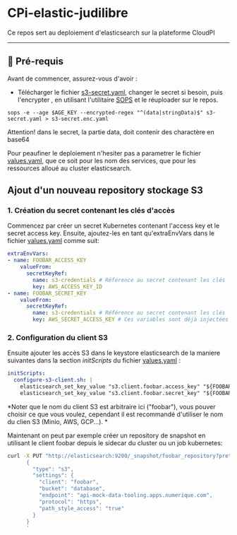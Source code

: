 # CPi-elastic-judilibre
Ce repos sert au deploiement d'elasticsearch sur la plateforme CloudPI


---

## 📂 Pré-requis

Avant de commencer, assurez-vous d'avoir :
- Télécharger le fichier [s3-secret.yaml](helm/templates/s3-secret.yaml), changer le secret si besoin, puis l'encrypter , en utilisant l'utilitaire [SOPS](https://github.com/getsops/sops) et le réuploader sur le repos.

```shell
sops -e --age $AGE_KEY --encrypted-regex "^(data|stringData)$" s3-secret.yaml > s3-secret.enc.yaml
```
 Attention! dans le secret, la partie data, doit contenir des charactère en base64


 Pour peaufiner le deploiement n'hesiter pas a parametrer le fichier [values.yaml](helm/values.yaml), que ce soit pour les nom des services, que pour les ressources alloué au cluster elasticsearch.


 ## Ajout d'un nouveau repository stockage S3

### 1. Création du secret contenant les clés d'accès

Commencez par créer un secret Kubernetes contenant l'access key et le secret access key. Ensuite, ajoutez-les en tant qu'extraEnvVars dans le fichier [values.yaml](helm/values.yaml) comme suit:

```yaml
extraEnvVars:
- name: FOOBAR_ACCESS_KEY
    valueFrom:
      secretKeyRef:
        name: s3-credentials # Référence au secret contenant les clés
        key: AWS_ACCESS_KEY_ID
- name: FOOBAR_SECRET_KEY
    valueFrom:
      secretKeyRef:
        name: s3-credentials # Référence au secret contenant les clés
        key: AWS_SECRET_ACCESS_KEY # Ces variables sont déjà injectées via extraEnvVars
```

### 2. Configuration du client S3

Ensuite  ajouter les accès S3 dans le keystore elasticsearch de la maniere suivantes dans la section *initScripts* du fichier [values.yaml](helm/values.yaml) :
 
```yaml
initScripts:
  configure-s3-client.sh: |
    elasticsearch_set_key_value "s3.client.foobar.access_key" "${FOOBAR_ACCESS_KEY}"
    elasticsearch_set_key_value "s3.client.foobar.secret_key" "${FOOBAR_SECRET_KEY}"
```

*Noter que le nom du client S3 est arbitraire ici ("foobar"), vous pouver choisir ce que vous voulez, cependant il est recommandé d'utiliser le nom du clien S3 (Minio, AWS, GCP...).
*

Maintenant on peut par exemple créer un repository de snapshot en utilisant le client foobar depuis le sidecar du cluster ou un job kubernetes:

```sh
curl -X PUT "http://elasticsearch:9200/_snapshot/foobar_repository?pretty" -H 'Content-Type: application/json' -d'
      {
        "type": "s3",
        "settings": {
          "client": "foobar",
          "bucket": "database",
          "endpoint": "api-mock-data-tooling.apps.numerique.com",
          "protocol": "https",
          "path_style_access": "true"
        }
      }
      '
```